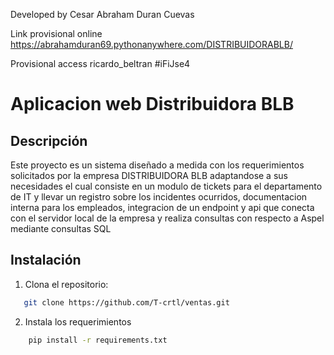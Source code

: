 Developed by Cesar Abraham Duran Cuevas

Link provisional online 
https://abrahamduran69.pythonanywhere.com/DISTRIBUIDORABLB/

Provisional access
ricardo_beltran
#iFiJse4

# Aplicacion web Distribuidora BLB  

## Descripción
Este proyecto es un sistema diseñado a medida con los requerimientos solicitados por la empresa DISTRIBUIDORA BLB adaptandose a sus necesidades 
el cual consiste en un modulo de tickets para el departamento de IT y llevar un registro sobre los incidentes ocurridos, documentacion interna para los empleados, integracion de un endpoint y api que conecta con el servidor local de la empresa y realiza consultas con respecto a Aspel mediante consultas SQL

## Instalación
1. Clona el repositorio:
```bash
   git clone https://github.com/T-crtl/ventas.git
```

2. Instala los requerimientos 
```bash
    pip install -r requirements.txt
```

